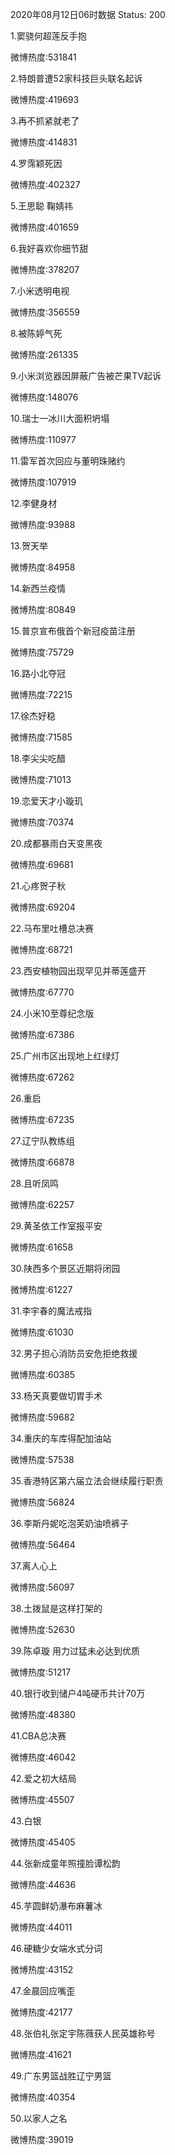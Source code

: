 2020年08月12日06时数据
Status: 200

1.窦骁何超莲反手抱

微博热度:531841

2.特朗普遭52家科技巨头联名起诉

微博热度:419693

3.再不抓紧就老了

微博热度:414831

4.罗霈颖死因

微博热度:402327

5.王思聪 鞠婧祎

微博热度:401659

6.我好喜欢你细节甜

微博热度:378207

7.小米透明电视

微博热度:356559

8.被陈婷气死

微博热度:261335

9.小米浏览器因屏蔽广告被芒果TV起诉

微博热度:148076

10.瑞士一冰川大面积坍塌

微博热度:110977

11.雷军首次回应与董明珠赌约

微博热度:107919

12.李健身材

微博热度:93988

13.贺天举

微博热度:84958

14.新西兰疫情

微博热度:80849

15.普京宣布俄首个新冠疫苗注册

微博热度:75729

16.路小北夺冠

微博热度:72215

17.徐杰好稳

微博热度:71585

18.李尖尖吃醋

微博热度:71013

19.恋爱天才小璇玑

微博热度:70374

20.成都暴雨白天变黑夜

微博热度:69681

21.心疼贺子秋

微博热度:69204

22.马布里吐槽总决赛

微博热度:68721

23.西安植物园出现罕见并蒂莲盛开

微博热度:67770

24.小米10至尊纪念版

微博热度:67386

25.广州市区出现地上红绿灯

微博热度:67262

26.重启

微博热度:67235

27.辽宁队教练组

微博热度:66878

28.且听凤鸣

微博热度:62257

29.黄圣依工作室报平安

微博热度:61658

30.陕西多个景区近期将闭园

微博热度:61227

31.李宇春的魔法戒指

微博热度:61030

32.男子担心消防员安危拒绝救援

微博热度:60385

33.杨天真要做切胃手术

微博热度:59682

34.重庆的车库得配加油站

微博热度:57538

35.香港特区第六届立法会继续履行职责

微博热度:56824

36.李斯丹妮吃泡芙奶油喷裤子

微博热度:56464

37.离人心上

微博热度:56097

38.土拨鼠是这样打架的

微博热度:52630

39.陈卓璇 用力过猛未必达到优质

微博热度:51217

40.银行收到储户4吨硬币共计70万

微博热度:48380

41.CBA总决赛

微博热度:46042

42.爱之初大结局

微博热度:45507

43.白银

微博热度:45405

44.张新成童年照撞脸谭松韵

微博热度:44636

45.芋圆鲜奶瀑布麻薯冰

微博热度:44011

46.硬糖少女端水式分词

微博热度:43152

47.金晨回应嘴歪

微博热度:42177

48.张伯礼张定宇陈薇获人民英雄称号

微博热度:41621

49.广东男篮战胜辽宁男篮

微博热度:40354

50.以家人之名

微博热度:39019

